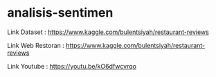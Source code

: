 # analisis-sentimen
Link Dataset : https://www.kaggle.com/bulentsiyah/restaurant-reviews

Link Web Restoran : https://www.kaggle.com/bulentsiyah/restaurant-reviews

Link Youtube : https://youtu.be/kO6dfwcvrqo
